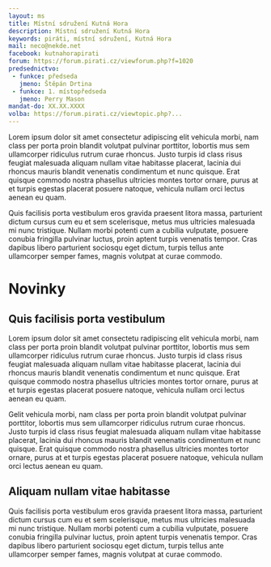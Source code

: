```yaml
---
layout: ms
title: Místní sdružení Kutná Hora
description: Místní sdružení Kutná Hora
keywords: piráti, místní sdružení, Kutná Hora
mail: neco@nekde.net
facebook: kutnahorapirati
forum: https://forum.pirati.cz/viewforum.php?f=1020
predsednictvo:
 - funkce: předseda
   jmeno: Štěpán Drtina
 - funkce: 1. místopředseda
   jmeno: Perry Mason
mandat-do: XX.XX.XXXX
volba: https://forum.pirati.cz/viewtopic.php?...
---
```

Lorem ipsum dolor sit amet consectetur adipiscing elit vehicula morbi, nam class per porta proin blandit volutpat pulvinar porttitor, lobortis mus sem ullamcorper ridiculus rutrum curae rhoncus. Justo turpis id class risus feugiat malesuada aliquam nullam vitae habitasse placerat, lacinia dui rhoncus mauris blandit venenatis condimentum et nunc quisque. Erat quisque commodo nostra phasellus ultricies montes tortor ornare, purus at et turpis egestas placerat posuere natoque, vehicula nullam orci lectus aenean eu quam.

Quis facilisis porta vestibulum eros gravida praesent litora massa, parturient dictum cursus cum eu et sem scelerisque, metus mus ultricies malesuada mi nunc tristique. Nullam morbi potenti cum a cubilia vulputate, posuere conubia fringilla pulvinar luctus, proin aptent turpis venenatis tempor. Cras dapibus libero parturient sociosqu eget dictum, turpis tellus ante ullamcorper semper fames, magnis volutpat at curae commodo.

# Novinky

## Quis facilisis porta vestibulum

Lorem ipsum dolor sit amet consectetu radipiscing elit vehicula morbi, nam class per porta proin blandit volutpat pulvinar porttitor, lobortis mus sem ullamcorper ridiculus rutrum curae rhoncus. Justo turpis id class risus feugiat malesuada aliquam nullam vitae habitasse placerat, lacinia dui rhoncus mauris blandit venenatis condimentum et nunc quisque. Erat quisque commodo nostra phasellus ultricies montes tortor ornare, purus at et turpis egestas placerat posuere natoque, vehicula nullam orci lectus aenean eu quam.

Gelit vehicula morbi, nam class per porta proin blandit volutpat pulvinar porttitor, lobortis mus sem ullamcorper ridiculus rutrum curae rhoncus. Justo turpis id class risus feugiat malesuada aliquam nullam vitae habitasse placerat, lacinia dui rhoncus mauris blandit venenatis condimentum et nunc quisque. Erat quisque commodo nostra phasellus ultricies montes tortor ornare, purus at et turpis egestas placerat posuere natoque, vehicula nullam orci lectus aenean eu quam.

## Aliquam nullam vitae habitasse

Quis facilisis porta vestibulum eros gravida praesent litora massa, parturient dictum cursus cum eu et sem scelerisque, metus mus ultricies malesuada mi nunc tristique. Nullam morbi potenti cum a cubilia vulputate, posuere conubia fringilla pulvinar luctus, proin aptent turpis venenatis tempor. Cras dapibus libero parturient sociosqu eget dictum, turpis tellus ante ullamcorper semper fames, magnis volutpat at curae commodo.

